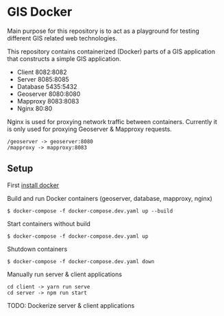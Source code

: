 # GIS Docker

Main purpose for this repository is to act as a playground for testing different GIS related web technologies.

This repository contains containerized (Docker) parts of a GIS application that constructs a simple GIS application.

- Client 8082:8082
- Server 8085:8085
- Database 5435:5432
- Geoserver 8080:8080
- Mapproxy 8083:8083
- Nginx 80:80

Nginx is used for proxying network traffic between containers. Currently it is only used for proxying Geoserver & Mapproxy requests.

```
/geoserver -> geoserver:8080
/mapproxy -> mapproxy:8083
```

## Setup

First [install docker](https://docs.docker.com/compose/install/)

Build and run Docker containers (geoserver, database, mapproxy, nginx)

```
$ docker-compose -f docker-compose.dev.yaml up --build
```

Start containers without build

```
$ docker-compose -f docker-compose.dev.yaml up
```

Shutdown containers

```
$ docker-compose -f docker-compose.dev.yaml down
```

Manually run server & client applications

```
cd client -> yarn run serve
cd server -> npm run start
```

TODO: Dockerize server & client applications
